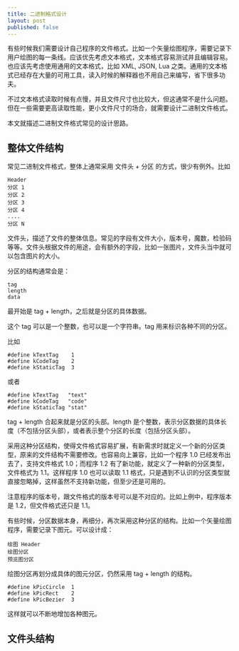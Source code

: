 ```yaml
---
title: 二进制格式设计
layout: post
published: false
---
```


有些时候我们需要设计自己程序的文件格式。比如一个矢量绘图程序，需要记录下用户绘图的每一条线。应该优先考虑文本格式，文本格式容易测试并且编辑容易。也应该先考虑使用通用的文本格式，比如 XML, JSON, Lua 之类。通用的文本格式已经存在大量的可用工具，读入时候的解释器也不用自己来编写，省下很多功夫。

不过文本格式读取时候有点慢，并且文件尺寸也比较大，但这通常不是什么问题。但在一些需要更高读取性能，更小文件尺寸的场合，就需要设计二进制文件格式。

本文就描述二进制文件格式常见的设计思路。

## 整体文件结构
常见二进制文件格式，整体上通常采用 文件头 + 分区 的方式，很少有例外。比如

	Header 
	分区 1
	分区 2
	分区 3
	分区 4
	....
	分区 N
	
文件头，描述了文件的整体信息。常见的字段有文件大小，版本号，魔数，检验码等等。文件头根据文件的用途，会有额外的字段，比如一张图片，文件头当中就可以包含图片的大小。

分区的结构通常会是：

	tag
	length
	data
	
最开始是 tag + length，之后就是分区的具体数据。

这个 tag 可以是一个整数，也可以是一个字符串。tag 用来标识各种不同的分区。

比如
	
	#define kTextTag    1
	#define kCodeTag    2
	#define kStaticTag	3
	
或者

	#define kTextTag   "text"
	#define kCodeTag   "code"
	#define kStaticTag "stat"
	
tag + length 合起来就是分区的头部。length 是个整数，表示分区数据的具体长度（不包括分区头部），或者表示整个分区的长度（包括分区头部）。

采用这种分区结构，使得文件格式容易扩展，有新需求时就定义一个新的分区类型，原来的文件结构不需要修改。也容易向上兼容，比如一个程序 1.0 已经发布出去了，支持文件格式 1.0；而程序 1.2 有了新功能，就定义了一种新的分区类型，文件格式为 1.1。这样程序 1.0 也可以读取 1.1 格式，只是遇到不认识的分区类型就直接忽略掉，这样虽然不支持新功能，但至少还是可用的。

注意程序的版本号，跟文件格式的版本号可以是不对应的。比如上例中，程序版本是 1.2，但文件格式还只是 1.1。

有些时候，分区数据本身，再细分，再次采用这种分区的结构。比如一个矢量绘图程序，需要记录下图元。可以设计成：

	绘图 Header
	绘图分区
	预览图分区
	
绘图分区再划分成具体的图元分区，仍然采用 tag + length 的结构。

	#define kPicCircle	1
	#define kPicRect  	2
	#define kPicBezier	3
	
这样就可以不断地增加各种图元。

## 文件头结构

	

	

	
	





	

	

	




